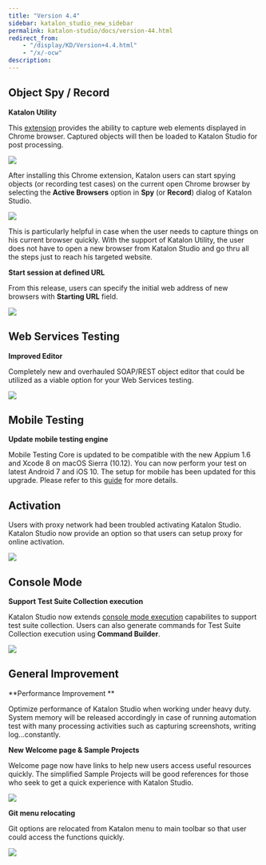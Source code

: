 ```yaml
---
title: "Version 4.4"
sidebar: katalon_studio_new_sidebar
permalink: katalon-studio/docs/version-44.html
redirect_from:
    - "/display/KD/Version+4.4.html"
    - "/x/-ocw"
description:
---
```

Object Spy / Record
-------------------

**Katalon Utility**

This [extension](https://chrome.google.com/webstore/detail/katalon-utility/ljdobmomdgdljniojadhoplhkpialdid) provides the ability to capture web elements displayed in Chrome browser. Captured objects will then be loaded to Katalon Studio for post processing.

![](../../images/katalon-studio/docs/version-44/image2017-1-5-93A583A58.png)

After installing this Chrome extension, Katalon users can start spying objects (or recording test cases) on the current open Chrome browser by selecting the **Active Browsers** option in **Spy** (or **Record**) dialog of Katalon Studio.   

![](../../images/katalon-studio/docs/version-44/image2017-1-5-103A373A23.png)

This is particularly helpful in case when the user needs to capture things on his current browser quickly. With the support of Katalon Utility, the user does not have to open a new browser from Katalon Studio and go thru all the steps just to reach his targeted website.



**Start session at defined URL**

From this release, users can specify the initial web address of new browsers with **Starting URL** field.

![](../../images/katalon-studio/docs/version-44/image2017-1-4-103A173A26.png)

Web Services Testing
--------------------

**Improved Editor**

Completely new and overhauled SOAP/REST object editor that could be utilized as a viable option for your Web Services testing.

![](../../images/katalon-studio/docs/version-44/image2017-1-4-103A213A11.png)

Mobile Testing
--------------

**Update mobile testing engine**

Mobile Testing Core is updated to be compatible with the new Appium 1.6 and Xcode 8 on macOS Sierra (10.12). You can now perform your test on latest Android 7 and iOS 10. The setup for mobile has been updated for this upgrade. Please refer to this [guide](http://docs.katalon.com/display/KD/Mobile+on+macOS) for more details.



Activation
----------

Users with proxy network had been troubled activating Katalon Studio. Katalon Studio now provide an option so that users can setup proxy for online activation.

![](../../images/katalon-studio/docs/version-44/image2017-1-4-103A43A21.png)

Console Mode
------------

**Support Test Suite Collection execution**

Katalon Studio now extends [console mode execution](http://docs.katalon.com/display/KD/Console+Mode+Execution) capabilites to support test suite collection. Users can also generate commands for Test Suite Collection execution using **Command Builder**.

![](../../images/katalon-studio/docs/version-44/image2017-1-4-103A293A29.png)

General Improvement
-------------------

**Performance Improvement **

Optimize performance of Katalon Studio when working under heavy duty. System memory will be released accordingly in case of running automation test with many processing activities such as capturing screenshots, writing log...constantly.

**New Welcome page & Sample Projects**

Welcome page now have links to help new users access useful resources quickly. The simplified Sample Projects will be good references for those who seek to get a quick experience with Katalon Studio.

![](../../images/katalon-studio/docs/version-44/image2017-1-4-113A313A40.png)

**Git menu relocating**

Git options are relocated from Katalon menu to main toolbar so that user could access the functions quickly.

![](../../images/katalon-studio/docs/version-44/image2017-1-4-143A273A0.png)